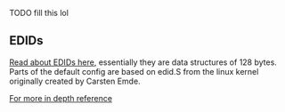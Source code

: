 TODO fill this lol




EDIDs
-----

[Read about EDIDs here](https://en.wikipedia.org/wiki/Extended_Display_Identification_Data#EDID_1.4_data_format), essentially they are data structures of 128 bytes. Parts of the default config are based on edid.S from the linux kernel originally created by Carsten Emde.

[For more in depth reference](https://glenwing.github.io/docs/VESA-EEDID-A2.pdf)
